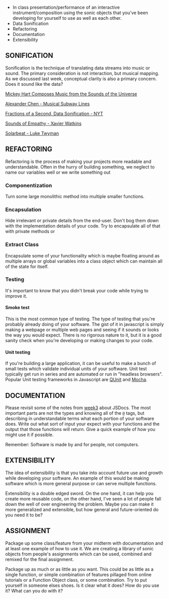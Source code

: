 * In class presentation/performance of an interactive instrument/composition using the sonic objects that you've been developing for yourself to use as well as each other. 
* Data Sonification
* Refactoring
* Documentation
* Extensibility

## SONIFICATION

Sonification is the technique of translating data streams into music or sound. The primary consideration is not interaction, but musical mapping. As we discussed last week, conceptual clarity is also a primary concern. Does it sound like the data? 

[Mickey Hart Composes Music from the Sounds of the Universe](http://www.smithsonianmag.com/science-nature/former-grateful-dead-drummer-mickey-hart-composes-music-from-the-sounds-of-the-universe-265907/?no-ist)

[Alexander Chen - Musical Subway Lines](http://www.fastcodesign.com/1663129/mtame-google-engineer-turns-subway-lines-into-musical-instruments)

[Fractions of a Second, Data Sonification - NYT](http://www.nytimes.com/interactive/2010/02/26/sports/olympics/20100226-olysymphony.html?_r=2&)

[Sounds of Empathy - Xavier Watkins](http://www.ebi.ac.uk/~xwatkins/genome-synth/)

[Solarbeat - Luke Twyman](http://www.whitevinyldesign.com/solarbeat/)

## REFACTORING

Refactoring is the process of making your projects more readable and understandable. Often in the hurry of building something, we neglect to name our variables well or we write something out 

### Componentization

Turn some large monolithic method into multiple smaller functions. 

### Encapsulation

Hide irrelevant or private details from the end-user. Don't bog them down with the implementation details of your code. Try to encapsulate all of that with private methods or 

### Extract Class

Encapsulate some of your functionality which is maybe floating around as multiple arrays or global variables into a class object which can maintain all of the state for itself. 

### Testing

It's important to know that you didn't break your code while trying to improve it. 

#### Smoke test

This is the most common type of testing. The type of testing that you're probably already doing of your software. The gist of it in javascript is simply making a webpage or multiple web pages and seeing if it sounds or looks the way you would expect. There is no rigorous nature to it, but it is a good sanity check when you're developing or making changes to your code. 

#### Unit testing

If you're building a large application, it can be useful to make a bunch of small tests which validate individual units of your software. Unit test typically get run in series and are automated or run in "headless browsers". Popular Unit testing frameworks in Javascript are [QUnit](http://qunitjs.com/) and [Mocha](http://mochajs.org/).

## DOCUMENTATION

Please revisit some of the notes from [week3](../week3/) about JSDocs. The most important parts are not the types and knowing all of the `@` tags, but describing in understandable terms what each portion of your software does. Write out what sort of input your expect with your functions and the output that those functions will return. Give a quick example of how you might use it if possible. 

Remember: Software is made by and for people, not computers.

## EXTENSIBILITY

The idea of extensibility is that you take into account future use and growth while developing your software. An example of this would be making software which is more general purpose or can serve multiple functions. 

Extensibility is a double edged sword. On the one hand, it can help you create more reusable code, on the other hand, I've seen a lot of people fall down the well of over engineering the problem. Maybe you can make it more generalized and extensible, but how general and future-oriented do you need it to be?

## ASSIGNMENT

Package up some class/feature from your midterm with documentation and at least one example of how to use it. We are creating a library of sonic objects from people's assignments which can be used, combined and remixed for the final assignment. 

Package up as much or as little as you want. This could be as little as a single function, or simple combination of features pillaged from online tutorials or a Function Object class, or some combination. Try to put yourself in someone elses shoes. Is it clear what it does? How do you use it? What can you do with it?

